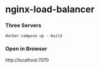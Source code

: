 # nginx-load-balancer

### Three Servers

```
docker-compose up --build
```

### Open in Browser
http://localhost:7070